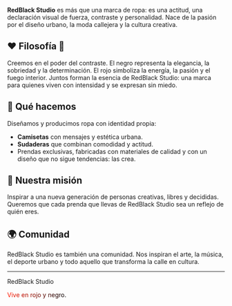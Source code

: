 
**RedBlack Studio** es más que una marca de ropa: es una actitud, una declaración visual de fuerza, contraste y personalidad. Nace de la pasión por el diseño urbano, la moda callejera y la cultura creativa.

## ❤️ Filosofía 🖤

Creemos en el poder del contraste. El negro representa la elegancia, la sobriedad y la determinación. El rojo simboliza la energía, la pasión y el fuego interior. Juntos forman la esencia de RedBlack Studio: una marca para quienes viven con intensidad y se expresan sin miedo.

## 👕 Qué hacemos

Diseñamos y producimos ropa con identidad propia:

- **Camisetas** con mensajes y estética urbana.
- **Sudaderas** que combinan comodidad y actitud.
- Prendas exclusivas, fabricadas con materiales de calidad y con un diseño que no sigue tendencias: las crea.

## 🎯 Nuestra misión

Inspirar a una nueva generación de personas creativas, libres y decididas. Queremos que cada prenda que llevas de RedBlack Studio sea un reflejo de quién eres.

## 🌍 Comunidad

RedBlack Studio es también una comunidad. Nos inspiran el arte, la música, el deporte urbano y todo aquello que transforma la calle en cultura.

---

RedBlack Studio  
<div><span style="color: #ff1700">V</span><span style="color: #f21600">i</span><span style="color: #e61500">v</span><span style="color: #d91400">e</span><span style="color: #cc1200"> </span><span style="color: #bf1100">e</span><span style="color: #b31000">n</span><span style="color: #a60f00"> </span><span style="color: #990e00">r</span><span style="color: #8c0d00">o</span><span style="color: #800c00">j</span><span style="color: #730a00">o</span><span style="color: #660900"> </span><span style="color: #590800">y</span><span style="color: #4d0700"> </span><span style="color: #400600">n</span><span style="color: #330500">e</span><span style="color: #260300">g</span><span style="color: #1a0200">r</span><span style="color: #0d0100">o</span><span style="color: #000000">.</span></div>

